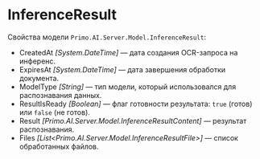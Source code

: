 # InferenceResult

Свойства модели `Primo.AI.Server.Model.InferenceResult`:
- CreatedAt *[System.DateTime]* — дата создания OCR-запроса на инференс.
- ExpiresAt *[System.DateTime]* — дата завершения обработки документа.
- ModelType *[String]* — тип модели, который использовался для распознавания данных.
- ResultIsReady *[Boolean]* — флаг готовности результата: `true` (готов) или `false` (не готов).
- Result *[Primo.AI.Server.Model.InferenceResultContent]* — результат распознавания. 
- Files *[List\<Primo.AI.Server.Model.InferenceResultFile>]* — список обработанных файлов. 


